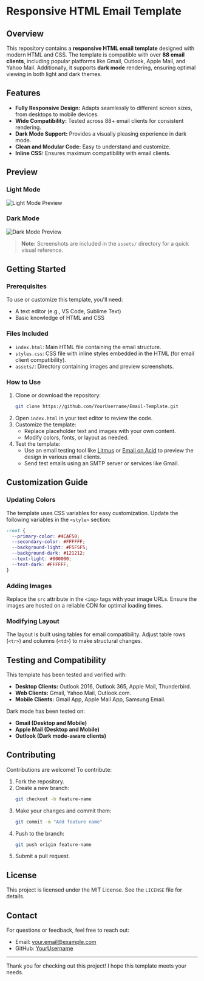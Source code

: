 # Responsive HTML Email Template

## Overview
This repository contains a **responsive HTML email template** designed with modern HTML and CSS. The template is compatible with over **88 email clients**, including popular platforms like Gmail, Outlook, Apple Mail, and Yahoo Mail. Additionally, it supports **dark mode** rendering, ensuring optimal viewing in both light and dark themes.

## Features
- **Fully Responsive Design:** Adapts seamlessly to different screen sizes, from desktops to mobile devices.
- **Wide Compatibility:** Tested across 88+ email clients for consistent rendering.
- **Dark Mode Support:** Provides a visually pleasing experience in dark mode.
- **Clean and Modular Code:** Easy to understand and customize.
- **Inline CSS:** Ensures maximum compatibility with email clients.

## Preview
### Light Mode
![Light Mode Preview](./assets/light-mode-preview.png)

### Dark Mode
![Dark Mode Preview](./assets/dark-mode-preview.png)

> **Note:** Screenshots are included in the `assets/` directory for a quick visual reference.

## Getting Started

### Prerequisites
To use or customize this template, you'll need:
- A text editor (e.g., VS Code, Sublime Text)
- Basic knowledge of HTML and CSS

### Files Included
- `index.html`: Main HTML file containing the email structure.
- `styles.css`: CSS file with inline styles embedded in the HTML (for email client compatibility).
- `assets/`: Directory containing images and preview screenshots.

### How to Use
1. Clone or download the repository:
   ```bash
   git clone https://github.com/YourUsername/Email-Template.git
   ```
2. Open `index.html` in your text editor to review the code.
3. Customize the template:
   - Replace placeholder text and images with your own content.
   - Modify colors, fonts, or layout as needed.
4. Test the template:
   - Use an email testing tool like [Litmus](https://litmus.com/) or [Email on Acid](https://www.emailonacid.com/) to preview the design in various email clients.
   - Send test emails using an SMTP server or services like Gmail.

## Customization Guide

### Updating Colors
The template uses CSS variables for easy customization. Update the following variables in the `<style>` section:
```css
:root {
  --primary-color: #4CAF50;
  --secondary-color: #FFFFFF;
  --background-light: #F5F5F5;
  --background-dark: #121212;
  --text-light: #000000;
  --text-dark: #FFFFFF;
}
```

### Adding Images
Replace the `src` attribute in the `<img>` tags with your image URLs. Ensure the images are hosted on a reliable CDN for optimal loading times.

### Modifying Layout
The layout is built using tables for email compatibility. Adjust table rows (`<tr>`) and columns (`<td>`) to make structural changes.

## Testing and Compatibility
This template has been tested and verified with:
- **Desktop Clients:** Outlook 2016, Outlook 365, Apple Mail, Thunderbird.
- **Web Clients:** Gmail, Yahoo Mail, Outlook.com.
- **Mobile Clients:** Gmail App, Apple Mail App, Samsung Email.

Dark mode has been tested on:
- **Gmail (Desktop and Mobile)**
- **Apple Mail (Desktop and Mobile)**
- **Outlook (Dark mode-aware clients)**

## Contributing
Contributions are welcome! To contribute:
1. Fork the repository.
2. Create a new branch:
   ```bash
   git checkout -b feature-name
   ```
3. Make your changes and commit them:
   ```bash
   git commit -m "Add feature name"
   ```
4. Push to the branch:
   ```bash
   git push origin feature-name
   ```
5. Submit a pull request.

## License
This project is licensed under the MIT License. See the `LICENSE` file for details.

## Contact
For questions or feedback, feel free to reach out:
- Email: [your.email@example.com](mailto:your.email@example.com)
- GitHub: [YourUsername](https://github.com/YourUsername)

---

Thank you for checking out this project! I hope this template meets your needs.
